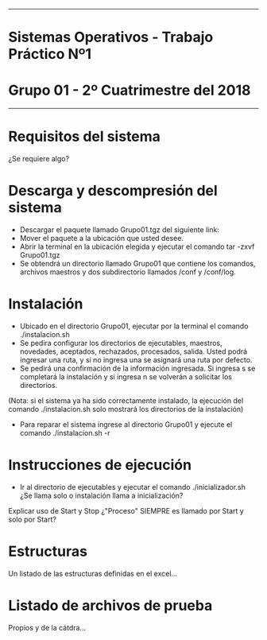 ********************************************
# Sistemas Operativos - Trabajo Práctico Nº1
# Grupo 01 - 2º Cuatrimestre del 2018
********************************************

# Requisitos del sistema
¿Se requiere algo?




# Descarga y descompresión del sistema
- Descargar el paquete llamado Grupo01.tgz del siguiente link:
- Mover el paquete a la ubicación que usted desee.
- Abrir la terminal en la ubicación elegida y ejecutar el comando tar -zxvf Grupo01.tgz
- Se obtendrá un directorio llamado Grupo01 que contiene los comandos, archivos maestros y dos subdirectorio llamados /conf y /conf/log.



# Instalación
- Ubicado en el directorio Grupo01, ejecutar por la terminal el comando ./instalacion.sh
- Se pedira configurar los directorios de ejecutables, maestros, novedades, aceptados, rechazados, procesados, salida. Usted podrá ingresar una ruta, y si no ingresa una se asignará una ruta por defecto.
- Se pedirá una confirmación de la información ingresada. Si ingresa s se completará la instalación y si ingresa n se volverán a solicitar los directorios.

(Nota: si el sistema ya ha sido correctamente instalado, la ejecución del comando ./instalacion.sh solo mostrará los directorios de la instalación)

- Para reparar el sistema ingrese al directorio Grupo01 y ejecute el comando ./instalacion.sh -r



# Instrucciones de ejecución
- Ir al directorio de ejecutables y ejecutar el comando ./inicializador.sh
¿Se llama solo o instalación llama a inicialización?

Explicar uso de Start y Stop
¿"Proceso" SIEMPRE es llamado por Start y solo por Start?


# Estructuras
Un listado de las estructuras definidas en el excel...

# Listado de archivos de prueba
Propios y de la cátdra...
